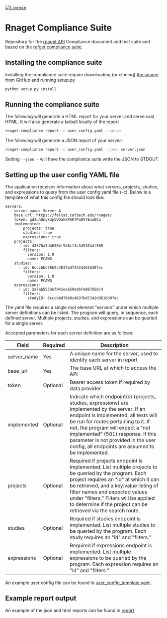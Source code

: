 [![License](https://img.shields.io/badge/License-Apache%202.0-blue.svg)](https://opensource.org/licenses/Apache-2.0)

# Rnaget Compliance Suite

Repository for the [rnaget API](https://github.com/ga4gh-rnaseq/schema) 
Compliance document and test suite and based on the [refget compliance suite](https://github.com/ga4gh/refget-compliance-suite).

## Installing the compliance suite

Installing the compliance suite require downloading (or cloning)
[the source](ihttps://github.com/ga4gh-rnaseq/rnaget-compliance-suite)
from GitHub and running setup.py

```bash
python setup.py install
```

## Running the compliance suite

The following will generate a HTML report for your server and serve said HTML. 
It will also generate a tarball locally of the report

```bash
rnaget-compliance report -c user_config.yaml --serve
```

The following will generate a JSON report of your server:

```bash
rnaget-compliance report -c user_config.yaml --json server.json
```

Setting `--json -` will have the compliance suite write the JSON to STDOUT.

## Setting up the user config YAML file

The application receives information about what servers, projects, studies,
and expressions to query from the user config yaml file (-c). Below is a 
template of what this config file should look like:

```
servers:
  - server_name: Server A
    base_url: https://felcat.caltech.edu/rnaget/
    token: gd3uhUnyk3pVVDakkPSK7Pa0V7EvuOCa
    implemented:
        projects: true
        studies: true
        expressions: true
    projects:
      - id: 43378a5d48364f9d8cf3c3d5104df560
        filters:
          version: 1.0
          name: PCAWG
    studies:
      - id: 6cccbbd76b9c4837bd7342dd616d0fec
        filters:
          version: 1.0
          name: PCAWG
    expressions:
      - id: 2a7ab5533ef941eaa59edbfe887b58c4
        filters:
          studyID: 6cccbbd76b9c4837bd7342dd616d0fec
```

The yaml file requires a single root element "servers" under which multiple
server definitions can be listed. The program will query, in sequence, each
defined server. Multiple projects, studies, and expressions can be queried for a single server.

Accepted parameters for each server definition are as follows:

| Field       | Required | Description |
| ----------- | -------- | ----------- |
| server_name | Yes      | A unique name for the server, used to identify each server in report  |
| base_url    | Yes      | The base URL at which to access the API |
| token       | Optional | Bearer access token if required by data provider |
| implemented | Optional | Indicate which endpoint(s) (projects, studies, expressions) are implemented by the server. If an endpoint is implemented, all tests will be run for routes pertaining to it. If not, the program will expect a "not implemented" (501) response. If this parameter is not provided in the user config, all endpoints are assumed to be implemented. |
| projects    | Optional | Required if projects endpoint is implemented. List multiple projects to be queried by the program. Each project requires an "id" at which it can be retrieved, and a key:value listing of filter names and expected values under "filters." Filters will be applied to determine if the project can be retrieved via the search route. |
| studies     | Optional | Required if studies endpoint is implemented. List multiple studies to be queried by the program. Each study requires an "id" and "filters." |
| expressions | Optional | Required if expressions endpoint is implemented. List multiple expressions to be queried by the program. Each expression requires an "id" and "filters." |

An example user config file can be found in [user_config_template.yaml](https://github.com/ga4gh-rnaseq/rnaget-compliance-suite/blob/master/user_config_template.yaml).

## Example report output

An example of the json and html reports can be found in
[report](https://github.com/ga4gh-rnaseq/rnaget-compliance-suite/tree/master/report).
